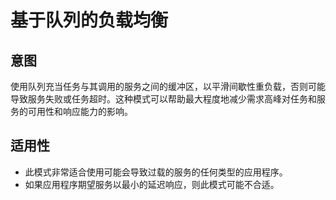 ﻿# 基于队列的负载均衡

## 意图
使用队列充当任务与其调用的服务之间的缓冲区，以平滑间歇性重负载，否则可能导致服务失败或任务超时。这种模式可以帮助最大程度地减少需求高峰对任务和服务的可用性和响应能力的影响。

## 适用性
- 此模式非常适合使用可能会导致过载的服务的任何类型的应用程序。 
- 如果应用程序期望服务以最小的延迟响应，则此模式可能不合适。